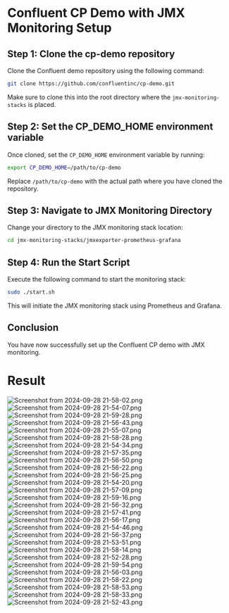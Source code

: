 
# Confluent CP Demo with JMX Monitoring Setup

## Step 1: Clone the cp-demo repository

Clone the Confluent demo repository using the following command:

```bash
git clone https://github.com/confluentinc/cp-demo.git
```

Make sure to clone this into the root directory where the `jmx-monitoring-stacks` is placed.

## Step 2: Set the CP_DEMO_HOME environment variable

Once cloned, set the `CP_DEMO_HOME` environment variable by running:

```bash
export CP_DEMO_HOME=/path/to/cp-demo
```

Replace `/path/to/cp-demo` with the actual path where you have cloned the repository.

## Step 3: Navigate to JMX Monitoring Directory

Change your directory to the JMX monitoring stack location:

```bash
cd jmx-monitoring-stacks/jmxexporter-prometheus-grafana
```

## Step 4: Run the Start Script

Execute the following command to start the monitoring stack:

```bash
sudo ./start.sh
```

This will initiate the JMX monitoring stack using Prometheus and Grafana.

## Conclusion

You have now successfully set up the Confluent CP demo with JMX monitoring.


# Result


![Screenshot from 2024-09-28 21-58-02.png](</home/opstree/Desktop/task_2_forked_repo/jmx-monitoring-stacks/images/Screenshot%20from%202024-09-28%2021-58-02.png>)
![Screenshot from 2024-09-28 21-54-07.png](</home/opstree/Desktop/task_2_forked_repo/jmx-monitoring-stacks/images/Screenshot%20from%202024-09-28%2021-54-07.png>)
![Screenshot from 2024-09-28 21-59-28.png](</home/opstree/Desktop/task_2_forked_repo/jmx-monitoring-stacks/images/Screenshot%20from%202024-09-28%2021-59-28.png>)
![Screenshot from 2024-09-28 21-56-43.png](</home/opstree/Desktop/task_2_forked_repo/jmx-monitoring-stacks/images/Screenshot%20from%202024-09-28%2021-56-43.png>)
![Screenshot from 2024-09-28 21-55-07.png](</home/opstree/Desktop/task_2_forked_repo/jmx-monitoring-stacks/images/Screenshot%20from%202024-09-28%2021-55-07.png>)
![Screenshot from 2024-09-28 21-58-28.png](</home/opstree/Desktop/task_2_forked_repo/jmx-monitoring-stacks/images/Screenshot%20from%202024-09-28%2021-58-28.png>)
![Screenshot from 2024-09-28 21-54-34.png](</home/opstree/Desktop/task_2_forked_repo/jmx-monitoring-stacks/images/Screenshot%20from%202024-09-28%2021-54-34.png>)
![Screenshot from 2024-09-28 21-57-35.png](</home/opstree/Desktop/task_2_forked_repo/jmx-monitoring-stacks/images/Screenshot%20from%202024-09-28%2021-57-35.png>)
![Screenshot from 2024-09-28 21-56-50.png](</home/opstree/Desktop/task_2_forked_repo/jmx-monitoring-stacks/images/Screenshot%20from%202024-09-28%2021-56-50.png>)
![Screenshot from 2024-09-28 21-56-22.png](</home/opstree/Desktop/task_2_forked_repo/jmx-monitoring-stacks/images/Screenshot%20from%202024-09-28%2021-56-22.png>)
![Screenshot from 2024-09-28 21-56-25.png](</home/opstree/Desktop/task_2_forked_repo/jmx-monitoring-stacks/images/Screenshot%20from%202024-09-28%2021-56-25.png>)
![Screenshot from 2024-09-28 21-54-20.png](</home/opstree/Desktop/task_2_forked_repo/jmx-monitoring-stacks/images/Screenshot%20from%202024-09-28%2021-54-20.png>)
![Screenshot from 2024-09-28 21-57-09.png](</home/opstree/Desktop/task_2_forked_repo/jmx-monitoring-stacks/images/Screenshot%20from%202024-09-28%2021-57-09.png>)
![Screenshot from 2024-09-28 21-59-16.png](</home/opstree/Desktop/task_2_forked_repo/jmx-monitoring-stacks/images/Screenshot%20from%202024-09-28%2021-59-16.png>)
![Screenshot from 2024-09-28 21-56-32.png](</home/opstree/Desktop/task_2_forked_repo/jmx-monitoring-stacks/images/Screenshot%20from%202024-09-28%2021-56-32.png>)
![Screenshot from 2024-09-28 21-57-41.png](</home/opstree/Desktop/task_2_forked_repo/jmx-monitoring-stacks/images/Screenshot%20from%202024-09-28%2021-57-41.png>)
![Screenshot from 2024-09-28 21-56-17.png](</home/opstree/Desktop/task_2_forked_repo/jmx-monitoring-stacks/images/Screenshot%20from%202024-09-28%2021-56-17.png>)
![Screenshot from 2024-09-28 21-54-46.png](</home/opstree/Desktop/task_2_forked_repo/jmx-monitoring-stacks/images/Screenshot%20from%202024-09-28%2021-54-46.png>)
![Screenshot from 2024-09-28 21-56-37.png](</home/opstree/Desktop/task_2_forked_repo/jmx-monitoring-stacks/images/Screenshot%20from%202024-09-28%2021-56-37.png>)
![Screenshot from 2024-09-28 21-53-51.png](</home/opstree/Desktop/task_2_forked_repo/jmx-monitoring-stacks/images/Screenshot%20from%202024-09-28%2021-53-51.png>)
![Screenshot from 2024-09-28 21-58-14.png](</home/opstree/Desktop/task_2_forked_repo/jmx-monitoring-stacks/images/Screenshot%20from%202024-09-28%2021-58-14.png>)
![Screenshot from 2024-09-28 21-52-28.png](</home/opstree/Desktop/task_2_forked_repo/jmx-monitoring-stacks/images/Screenshot%20from%202024-09-28%2021-52-28.png>)
![Screenshot from 2024-09-28 21-59-54.png](</home/opstree/Desktop/task_2_forked_repo/jmx-monitoring-stacks/images/Screenshot%20from%202024-09-28%2021-59-54.png>)
![Screenshot from 2024-09-28 21-56-03.png](</home/opstree/Desktop/task_2_forked_repo/jmx-monitoring-stacks/images/Screenshot%20from%202024-09-28%2021-56-03.png>)
![Screenshot from 2024-09-28 21-58-22.png](</home/opstree/Desktop/task_2_forked_repo/jmx-monitoring-stacks/images/Screenshot%20from%202024-09-28%2021-58-22.png>)
![Screenshot from 2024-09-28 21-58-53.png](</home/opstree/Desktop/task_2_forked_repo/jmx-monitoring-stacks/images/Screenshot%20from%202024-09-28%2021-58-53.png>)
![Screenshot from 2024-09-28 21-58-33.png](</home/opstree/Desktop/task_2_forked_repo/jmx-monitoring-stacks/images/Screenshot%20from%202024-09-28%2021-58-33.png>)
![Screenshot from 2024-09-28 21-52-43.png](</home/opstree/Desktop/task_2_forked_repo/jmx-monitoring-stacks/images/Screenshot%20from%202024-09-28%2021-52-43.png>)
